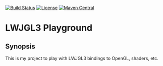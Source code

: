[![Build Status](https://travis-ci.org/YKiselev/lwjgl3-playground.svg?branch=master)](https://travis-ci.org/YKiselev/lwjgl3-playground)
[![License](https://img.shields.io/badge/license-Apache%202.0-blue.svg)](https://www.apache.org/licenses/LICENSE-2.0)
[![Maven Central](https://img.shields.io/maven-central/v/com.github.ykiselev/lwjgl3-playground.svg)](http://search.maven.org/#search%7Cgav%7C1%7Cg%3A%22com.github.ykiselev%22%20AND%20a%3A%22lwjgl3-playground%22)

# LWJGL3 Playground
## Synopsis

This is my project to play with LWJGL3 bindings to OpenGL, shaders, etc.
